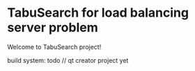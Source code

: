 # TabuSearch for load balancing server problem

Welcome to TabuSearch project!

build system: todo // qt creator project yet

